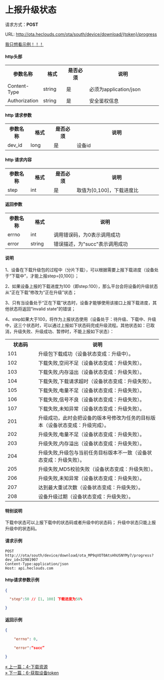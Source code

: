 ﻿<h1>上报升级状态</h1>

请求方式：**POST**

URL: http://ota.heclouds.com/ota/south/device/download/{token}/progress

[我只想看示例！！！](#1)

#### http头部

<table>
<tr><th width="15%">参数名称</th><th width="15%">格式</th><th width="15%">是否必须</th><th>说明</th></tr>
<tr><td>Content-Type</td><td>string</td><td>是</td><td>必须为application/json</td></tr>
<tr><td>Authorization</td><td>string</td><td>是</td><td>安全鉴权信息</td></tr>
</table>

#### http 请求参数

<table>
<tr><th width="15%">参数名称</th><th width="15%">格式</th><th width="15%">是否必须</th><th>说明</th></tr>
<tr><td>dev_id</td><td>long</td><td>是</td><td>设备id</td></tr>
</table>

#### http 请求内容

<table>
<tr><th width="15%">参数名称</th><th width="15%">格式</th><th width="15%">是否必须</th><th>说明</th></tr>
<tr><td>step</td><td>int</td><td>是</td><td>取值为[0,100]，下载进度比</td></tr>
</table>

#### 返回参数

<table>
<tr><th width="15%">参数名称</th><th width="15%">格式</th><th width="70%">说明</th></tr>
<tr><td>errno</td><td>int</td><td>调用错误码，为0表示调用成功</td></tr>
<tr><td>error</td><td> string</td><td>错误描述，为"succ"表示调用成功</td></tr>
</table>

#### 说明

1、设备在下载升级包的过程中（分片下载），可以根据需要上报下载进度（设备处于“下载中”，才能上报step=[0,100]）；

2、如果设备上报的下载进度为100（即step:100），那么平台会将设备的升级状态从“正在下载”修改为“正在升级”状态；

3、只有当设备处于“正在下载”状态时，设备才能够使用该接口上报下载进度，其他状态将返回“invalid state”的错误；

4、step如果大于100，将作为上报状态使用（设备处于：待升级、下载中、升级中，这三个状态时，可以通过上报如下状态码完成升级流程。其他状态如：已取消，升级失败、升级成功、暂停时，不能上报如下状态）：

<table>
<tr><th width="20%">状态码</th><th>说明</th></tr>
<tr><td>101</td><td>升级包下载成功（设备状态变成：升级中）。</td></tr>
<tr><td>102</td><td>下载失败,空间不足（设备状态变成：升级失败）。</td></tr>
<tr><td>103</td><td>下载失败,内存溢出（设备状态变成：升级失败）。</td></tr>
<tr><td>104</td><td>下载失败,下载请求超时（设备状态变成：升级失败）。</td></tr>
<tr><td>105</td><td>下载失败,电量不足（设备状态变成：升级失败）。</td></tr>
<tr><td>106</td><td>下载失败,信号不良（设备状态变成：升级失败）。</td></tr>
<tr><td>107</td><td>下载失败,未知异常（设备状态变成：升级失败）。</td></tr>
<tr><td>201</td><td>升级成功，此时会把设备的版本号修改为任务的目标版本（设备状态变成：升级完成）。</td></tr>
<tr><td>202</td><td>升级失败,电量不足（设备状态变成：升级失败）。</td></tr>
<tr><td>203</td><td>升级失败,内存溢出（设备状态变成：升级失败）。</td></tr>
<tr><td>204</td><td>升级失败,升级包与当前任务目标版本不一致（设备状态变成：升级失败）。</td></tr>
<tr><td>205</td><td>升级失败,MD5校验失败（设备状态变成：升级失败）。</td></tr>
<tr><td>206</td><td>升级失败,未知异常（设备状态变成：升级失败）。</td></tr>
<tr><td>207</td><td>达到最大重试次数（设备状态变成：升级失败）。</td></tr>
<tr><td>208</td><td>设备升级过期（设备状态变成：升级失败）。</td></tr>
</table>

#### 特别说明

下载中状态可以上报下载中的状态码或者升级中的状态码；
升级中状态只能上报升级中的状态码。


<h4 id="1">请求示例</h4>

```text
POST http:///ota/south/device/download/ota_MP9qVOT0AtsHhUSNYMy7/progress?dev_id=32981907
Content-Type:application/json
Host: api.heclouds.com

```

#### http请求参数示例

```json
{

  "step":50 // [1, 100] 下载进度为50%

}
```

#### 返回示例

```json
{

    "errno": 0,

    "error":“succ”

}
```

<div>
    <a href="/book/develop/south-API/3port.md">
        <span> &#171; 上一篇：4-下载资源</span>
        </a>
		</div>
<div>
    <a href="/book/develop/south-API/6get_token.md">
        <span> &#187; 下一篇：6-获取设备token</span>
    </a>
</div>
